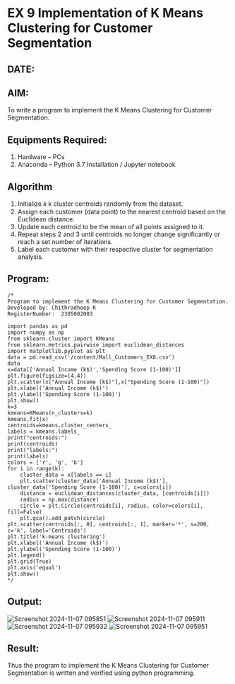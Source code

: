 # EX 9 Implementation of K Means Clustering for Customer Segmentation
## DATE:
## AIM:
To write a program to implement the K Means Clustering for Customer Segmentation.

## Equipments Required:
1. Hardware – PCs
2. Anaconda – Python 3.7 Installation / Jupyter notebook

## Algorithm
1. Initialize 𝑘 k cluster centroids randomly from the dataset.
2. Assign each customer (data point) to the nearest centroid based on the Euclidean distance.
3. Update each centroid to be the mean of all points assigned to it.
4. Repeat steps 2 and 3 until centroids no longer change significantly or reach a set number of iterations.
5. Label each customer with their respective cluster for segmentation analysis.

## Program:
```
/*
Program to implement the K Means Clustering for Customer Segmentation.
Developed by: Chithradheep R
RegisterNumber:  2305002003

import pandas as pd
import numpy as np
from sklearn.cluster import KMeans
from sklearn.metrics.pairwise import euclidean_distances
import matplotlib.pyplot as plt
data = pd.read_csv('/content/Mall_Customers_EX8.csv')
data
x=data[['Annual Income (k$)','Spending Score (1-100)']]
plt.figure(figsize=(4,4))
plt.scatter(x["Annual Income (k$)"],x["Spending Score (1-100)"])
plt.xlabel('Annual Income (k$)')
plt.ylabel('Spending Score (1-100)')
plt.show()
k=3
kmeans=KMeans(n_clusters=k)
kmeans.fit(x)
centroids=kmeans.cluster_centers_
labels = kmeans.labels_
print("centroids:")
print(centroids)
print("labels:")
print(labels)
colors = ['r', 'g', 'b']
for i in range(k):
    cluster_data = x[labels == i]
    plt.scatter(cluster_data['Annual Income (k$)'], cluster_data['Spending Score (1-100)'], c=colors[i])
    distance = euclidean_distances(cluster_data, [centroids[i]])
    radius = np.max(distance)
    circle = plt.Circle(centroids[i], radius, color=colors[i], fill=False)
    plt.gca().add_patch(circle)
plt.scatter(centroids[:, 0], centroids[:, 1], marker='*', s=200, c='k', label='Centroids')
plt.title('k-means clustering')
plt.xlabel('Annual Income (k$)')
plt.ylabel('Spending Score (1-100)')
plt.legend()
plt.grid(True)
plt.axis('equal')
plt.show()
*/
```

## Output:
![Screenshot 2024-11-07 095851](https://github.com/user-attachments/assets/ace57f98-3424-4c8f-ae4f-b06824f71bef)
![Screenshot 2024-11-07 095911](https://github.com/user-attachments/assets/eb962a5a-47f4-488c-862b-01cbd12cd92a)
![Screenshot 2024-11-07 095932](https://github.com/user-attachments/assets/c77e2323-d304-4203-9d1f-4a7d27b321db)
![Screenshot 2024-11-07 095951](https://github.com/user-attachments/assets/0ab85a29-017d-4486-bac8-049eb6dd24bf)



## Result:
Thus the program to implement the K Means Clustering for Customer Segmentation is written and verified using python programming.
